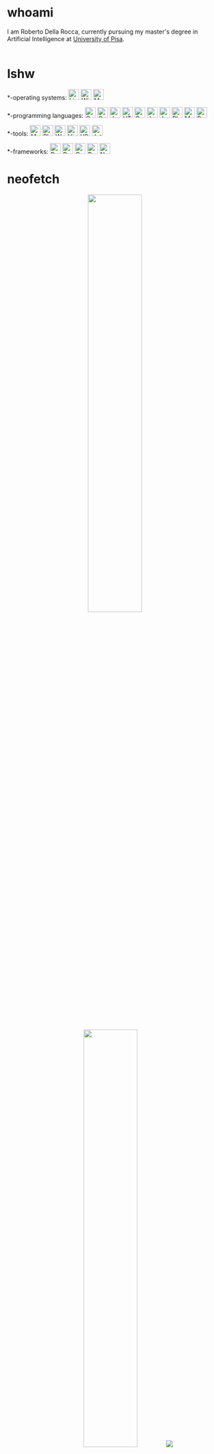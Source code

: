 <!--- whoami section -->

# whoami

I am Roberto Della Rocca, currently pursuing my master's degree in Artificial Intelligence at [University of Pisa](https://www.unipi.it/). <br>
<br>

<div style="margin: 20px"></div>

<!-- lshw section / skills-->

# lshw

\*-operating systems:
<img alt="Linux" src="https://img.shields.io/badge/-Linux-FCC624?logo=Linux&style=for-the-badge&logoColor=black" height="25px"/>
<img alt="Windows" src="https://img.shields.io/badge/-Windows-white?logo=Windows&style=for-the-badge&logoColor=00A4EF" height="25px"/>
<img alt="MacOS" src="https://img.shields.io/badge/-MacOS-white?logo=Apple&style=for-the-badge&logoColor=black" height="25px"/>

\*-programming languages: <img alt="C" src="https://img.shields.io/badge/C-14354C?style=for-the-badge&logo=c&logoColor=white" height="25px"/>
<img alt="C++" src="https://img.shields.io/badge/C++-14354C?style=for-the-badge&logo=cplusplus&logoColor=white" height="25px"/>
<img alt="Java" src="https://img.shields.io/badge/Java-000000?style=for-the-badge&logo=java&logoColor=F7DF1E" height="25px"/>
<img alt="HTML5" src="https://img.shields.io/badge/HTML5-E34F26?style=for-the-badge&logo=html5&logoColor=white" height="25px"/>
<img alt="Css3" src="https://img.shields.io/badge/CSS3-1572B6?style=for-the-badge&logo=css3&logoColor=white" height="25px"/>
<img alt="Javascript" src="https://img.shields.io/badge/JavaScript-323330?style=for-the-badge&logo=javascript&logoColor=F7DF1E"  height="25px"/>
<img alt="Jquery" src="https://img.shields.io/badge/jquery-%230769AD.svg?style=for-the-badge&logo=jquery&logoColor=white" height="25px"/>
<img alt="Php" src="https://img.shields.io/badge/Php-323330?style=for-the-badge&logo=php&logoColor=F7DF1E%22" height="25px"/>
<img alt="MySQL" src="https://img.shields.io/badge/mySQL-323330?style=for-the-badge&logo=mySQL&logoColor=F7DF1E%22" height="25px"/>
<img alt="Python" src="https://img.shields.io/badge/-Python-FCC624?logo=Python&style=for-the-badge" height="25px"/>

\*-tools: <img alt="MySQLWorkbench" src="https://img.shields.io/badge/MySQLWorkBench-white?style=for-the-badge&logo=mysql&logoColor=white%22" height="25px" />
<img alt="PhpMyAdmin" src="https://img.shields.io/badge/PhpMyAdmin-323330?style=for-the-badge&logo=phpmyadmin&logoColor=F7DF1E%22" height="25px"/>
<img alt="WHM" src="https://img.shields.io/badge/WHM-white?style=for-the-badge&logo=cpanel" height="25px" />
<img alt="Virtual Box" src="https://img.shields.io/badge/Virtual%20Box-blue?style=for-the-badge&logo=virtualbox" height="25px" />
<img alt="VS Code" src="https://img.shields.io/badge/-VS%20Code-007ACC?style=for-the-badge&logo=visual-studio-code" height="25px"/>
<img alt="JetBrains IDEs" src="https://img.shields.io/badge/-JetBrains%20IDEs-black?style=for-the-badge&logo=jetbrains" height="25px"/>

\*-frameworks: <img alt="PyTorch" src="https://img.shields.io/badge/PyTorch-E34F26?style=for-the-badge&logo=PyTorch&logoColor=white" height="25px"/> <img alt="PyTorch-Lightning" src="https://img.shields.io/badge/PyTorch-Lightning-323330?style=for-the-badge&logo=Lightning&logoColor=F7DF1E%22" height="25px"/> <img alt="Code Igniter" src="https://img.shields.io/badge/CodeIgniter-white?style=for-the-badge&logo=codeigniter" height="25px"/>
<img alt="React" src="https://img.shields.io/badge/React-323330?style=for-the-badge&logo=React" height="25px"/>
<img alt="Next.js" src="https://img.shields.io/badge/Next.js-323330?style=for-the-badge&logo=Next.js" height="25px"/>

<!-- neofetch section / statistics -->

# neofetch

<p align="center">
  <img height="50%" width="auto" src ="https://github-readme-stats.vercel.app/api?username=robertodr01&show_icons=true&count_private=true&theme=tokyonight&hide_border=true&hide=issues,contribs&bg_color=00000000">
  <img height="50%" width="auto" src ="https://github-readme-stats.vercel.app/api/top-langs/?username=robertodr01&layout=compact&hide_border=true&theme=tokyonight&bg_color=00000000&langs_count=6&hide=jupyter%20notebook,tex,css,php&exclude_repo=Pacman-AI">
  <img src ="https://github-readme-streak-stats.herokuapp.com?user=robertodr01&theme=tokyonight&hide_border=true&background=FFFFFF00">
  <br>
  <br>
</p>

<p align="center" width="100%">
  <img src="http://github-profile-summary-cards.vercel.app/api/cards/repos-per-language?username=robertodr01&theme=tokyonight" /> 
  <img src="http://github-profile-summary-cards.vercel.app/api/cards/most-commit-language?username=robertodr01&theme=tokyonight" /> 
</p>

<p align="center" width="100%">
  <img src="http://github-profile-summary-cards.vercel.app/api/cards/stats?username=robertodr01&theme=tokyonight" /> 
  <img src="http://github-profile-summary-cards.vercel.app/api/cards/productive-time?username=robertodr01&theme=tokyonight&utcOffset=8" /> 
</p>

<!-- whereis section / contacts -->

# whereis robertodr01

[![LinkedIn](https://img.shields.io/badge/-LinkedIn-0077B5?style=for-the-badge&logo=LinkedIn&logoColor=white)](https://www.linkedin.com/in/robdr/)
[![Instagram](https://img.shields.io/badge/-Instagram-E1306C?style=for-the-badge&logo=Instagram&logoColor=white)](https://instagram.com/robertodr._)
